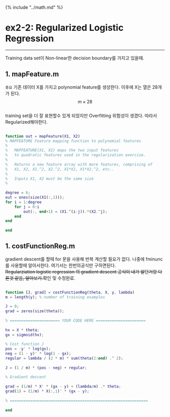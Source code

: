 {% include "../math.md" %}  

  
  
# ex2-2: Regularized Logistic Regression  
---  
  
<!-- toc -->  

  
Training data set이 Non-linear한 decision boundary를 가지고 있을때.  
  
## 1. mapFeature.m  
`중요` 기존 데이터 X를 가지고 polynomial feature를 생성한다. 이후에 X는 열은 28개가 된다. $$m \times 28$$   
training set을 더 잘 표현할수 있게 되었지만 Overfitting 위험성이 생겼다. 따라서 Regularized해야한다.   
  
```matlab  
  
function out = mapFeature(X1, X2)  
% MAPFEATURE Feature mapping function to polynomial features  
%  
%   MAPFEATURE(X1, X2) maps the two input features  
%   to quadratic features used in the regularization exercise.  
%  
%   Returns a new feature array with more features, comprising of   
%   X1, X2, X1.^2, X2.^2, X1*X2, X1*X2.^2, etc..  
%  
%   Inputs X1, X2 must be the same size  
%  
  
degree = 6;  
out = ones(size(X1(:,1)));  
for i = 1:degree  
    for j = 0:i  
        out(:, end+1) = (X1.^(i-j)).*(X2.^j);  
    end  
end  
  
end  
```  
  
## 1. costFunctionReg.m  
  
gradient descent를 할때 for 문을 사용해 반복 계산할 필요가 없다. 나중에 fminunc를 사용할때 알아서한다. 여기서는 한번의공식만 구하면된다.   
~~Regularziation logistic regression 의 gradient descent 공식이 내가 알던거랑 다른것 같음, 알아보기.~~확인 및 수정완료.  
  
```matlab  
  
function [J, grad] = costFunctionReg(theta, X, y, lambda)  
m = length(y); % number of training examples  
  
J = 0;  
grad = zeros(size(theta));  
  
% ====================== YOUR CODE HERE ======================  
  
hx = X * theta;  
gx = sigmoid(hx);  
  
% Cost function J  
pos = -y' * log(gx);  
neg = (1 - y)' * log(1 - gx);  
regular = lambda / (2 * m) * sum(theta(2:end) .^ 2);  
  
J = (1 / m) * (pos - neg) + regular;  
  
% Gradient descent  
  
grad = (1/m) * X' * (gx - y) + (lambda/m) .* theta;  
grad(1) = (1/m) * X(:,1)' * (gx - y);  
  
% =============================================================  
  
end  
```  
  
